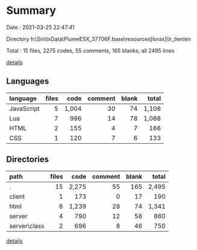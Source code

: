 # Summary

Date : 2021-03-25 22:47:41

Directory h:\Sin\txData\PlumeESX_37706F.base\resources\[lorax]\lr_tienlen

Total : 15 files,  2275 codes, 55 comments, 165 blanks, all 2495 lines

[details](details.md)

## Languages
| language | files | code | comment | blank | total |
| :--- | ---: | ---: | ---: | ---: | ---: |
| JavaScript | 5 | 1,004 | 30 | 74 | 1,108 |
| Lua | 7 | 996 | 14 | 78 | 1,088 |
| HTML | 2 | 155 | 4 | 7 | 166 |
| CSS | 1 | 120 | 7 | 6 | 133 |

## Directories
| path | files | code | comment | blank | total |
| :--- | ---: | ---: | ---: | ---: | ---: |
| . | 15 | 2,275 | 55 | 165 | 2,495 |
| client | 1 | 173 | 0 | 17 | 190 |
| html | 6 | 1,239 | 28 | 74 | 1,341 |
| server | 4 | 790 | 12 | 58 | 860 |
| server\class | 2 | 696 | 8 | 46 | 750 |

[details](details.md)